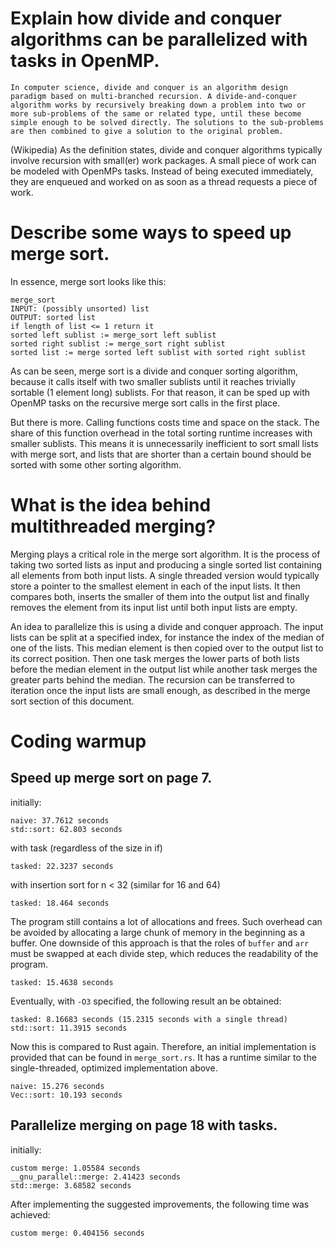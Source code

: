 # Explain how divide and conquer algorithms can be parallelized with tasks in OpenMP.
```
In computer science, divide and conquer is an algorithm design paradigm based on multi-branched recursion. A divide-and-conquer algorithm works by recursively breaking down a problem into two or more sub-problems of the same or related type, until these become simple enough to be solved directly. The solutions to the sub-problems are then combined to give a solution to the original problem.
```
(Wikipedia)
As the definition states, divide and conquer algorithms typically involve recursion with small(er) work packages.
A small piece of work can be modeled with OpenMPs tasks.
Instead of being executed immediately, they are enqueued and worked on as soon as a thread requests a piece of work.

# Describe some ways to speed up merge sort.
In essence, merge sort looks like this:
```
merge_sort
INPUT: (possibly unsorted) list
OUTPUT: sorted list
if length of list <= 1 return it
sorted left sublist := merge_sort left sublist
sorted right sublist := merge_sort right sublist
sorted list := merge sorted left sublist with sorted right sublist
```
As can be seen, merge sort is a divide and conquer sorting algorithm, because it calls itself with two smaller sublists until it reaches trivially sortable (1 element long) sublists.
For that reason, it can be sped up with OpenMP tasks on the recursive merge sort calls in the first place.

But there is more.
Calling functions costs time and space on the stack.
The share of this function overhead in the total sorting runtime increases with smaller sublists.
This means it is unnecessarily inefficient to sort small lists with merge sort, and lists that are shorter than a certain bound should be sorted with some other sorting algorithm.

# What is the idea behind multithreaded merging?
Merging plays a critical role in the merge sort algorithm.
It is the process of taking two sorted lists as input and producing a single sorted list containing all elements from both input lists.
A single threaded version would typically store a pointer to the smallest element in each of the input lists.
It then compares both, inserts the smaller of them into the output list and finally removes the element from its input list until both input lists are empty.

An idea to parallelize this is using a divide and conquer approach.
The input lists can be split at a specified index, for instance the index of the median of one of the lists.
This median element is then copied over to the output list to its correct position.
Then one task merges the lower parts of both lists before the median element in the output list while another task merges the greater parts behind the median.
The recursion can be transferred to iteration once the input lists are small enough, as described in the merge sort section of this document.

# Coding warmup
## Speed up merge sort on page 7.
initially:
```
naive: 37.7612 seconds
std::sort: 62.803 seconds
```

with task (regardless of the size in if)
```
tasked: 22.3237 seconds
```

with insertion sort for n < 32 (similar for 16 and 64)
```
tasked: 18.464 seconds
```

The program still contains a lot of allocations and frees.
Such overhead can be avoided by allocating a large chunk of memory in the beginning as a buffer.
One downside of this approach is that the roles of `buffer` and `arr` must be swapped at each divide step, which reduces the readability of the program.
```
tasked: 15.4638 seconds
```

Eventually, with `-O3` specified, the following result an be obtained:
```
tasked: 8.16683 seconds (15.2315 seconds with a single thread)
std::sort: 11.3915 seconds
```

Now this is compared to Rust again.
Therefore, an initial implementation is provided that can be found in `merge_sort.rs`.
It has a runtime similar to the single-threaded, optimized implementation above.
```
naive: 15.276 seconds
Vec::sort: 10.193 seconds
```


## Parallelize merging on page 18 with tasks.
initially:
```
custom merge: 1.05584 seconds
__gnu_parallel::merge: 2.41423 seconds
std::merge: 3.68582 seconds
```

After implementing the suggested improvements, the following time was achieved:
```
custom merge: 0.404156 seconds
```
